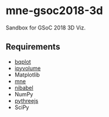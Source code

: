 # mne-gsoc2018-3d
Sandbox for GSoC 2018 3D Viz.

## Requirements

- [bqplot](https://github.com/bloomberg/bqplot)
- [ipyvolume](https://github.com/maartenbreddels/ipyvolume)
- Matplotlib
- [mne](https://github.com/mne-tools/mne-python)
- [nibabel](https://github.com/nipy/nibabel/)
- NumPy
- [pythreejs](https://github.com/jupyter-widgets/pythreejs)
- SciPy
